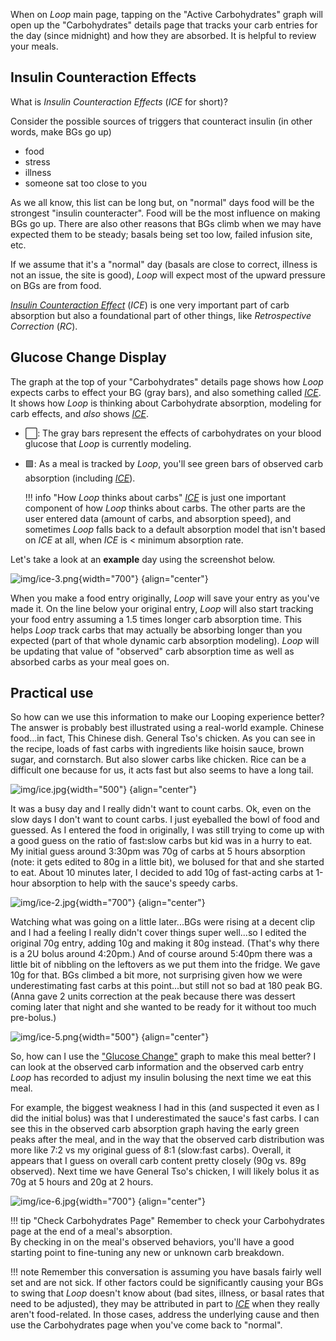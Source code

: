 When on *Loop* main page, tapping on the "Active Carbohydrates" graph will open up the "Carbohydrates" details page that tracks your carb entries for the day (since midnight) and how they are absorbed.
It is helpful to  review your meals.

## Insulin Counteraction Effects

What is *Insulin Counteraction Effects* (*ICE* for short)?

Consider the possible sources of triggers that counteract insulin (in other words, make BGs go up)

* food
* stress
* illness
* someone sat too close to you

As we all know, this list can be long but, on "normal" days food will be the strongest "insulin counteracter".  Food will be the most influence on making BGs go up.  There are also other reasons that BGs climb when we may have expected them to be steady; basals being set too low, failed infusion site, etc.

If we assume that it's a "normal" day (basals are close to correct, illness is not an issue, the site is good), *Loop* will expect most of the upward pressure on BGs are from food.

[*Insulin Counteraction Effect*](#insulin-counteraction-effects) (*ICE*)  is one very important part of carb absorption but also a foundational part of other things, like *Retrospective Correction* (*RC*).

## Glucose Change Display

 The graph at the top of your "Carbohydrates" details page shows how *Loop* expects carbs to effect your BG (gray bars), and also something called [*ICE*](#insulin-counteraction-effects).
 It shows how *Loop* is thinking about Carbohydrate absorption, modeling for carb effects, and _also_ shows [*ICE*](#insulin-counteraction-effects). 

- ⬜️: The gray bars represent the effects of carbohydrates on your blood glucose that *Loop* is currently modeling.  
- 🟩: As a meal is tracked by *Loop*, you'll see green bars of observed carb absorption (including [*ICE*](#insulin-counteraction-effects)).

    !!! info "How *Loop* thinks about carbs" 
        [*ICE*](#insulin-counteraction-effects) is just one important component of how *Loop* thinks about carbs. The other parts are the user entered data (amount of carbs, and absorption speed), and sometimes *Loop* falls back to a default absorption model that isn't based on *ICE* at all, when *ICE* is < minimum absorption rate.  
 
Let's take a look at an **example** day using the screenshot below.  

![img/ice-3.png](img/ice-3.png){width="700"}
{align="center"}

When you make a food entry originally, *Loop* will save your entry as you've made it.  On the line below your original entry, *Loop* will also start tracking your food entry assuming a 1.5 times longer carb absorption time.  This helps *Loop* track carbs that may actually be absorbing longer than you expected (part of that whole dynamic carb absorption modeling).  *Loop* will be updating that value of "observed" carb absorption time as well as absorbed carbs as your meal goes on.

## Practical use

So how can we use this information to make our Looping experience better?  The answer is probably best illustrated using a real-world example.  Chinese food...in fact, This Chinese dish.  General Tso's chicken.  As you can see in the recipe, loads of fast carbs with ingredients like hoisin sauce, brown sugar, and cornstarch.  But also slower carbs like chicken.  Rice can be a difficult one because for us, it acts fast but also seems to have a long tail.

![img/ice.jpg](img/ice.jpg){width="500"}
{align="center"}

It was a busy day and I really didn't want to count carbs.  Ok, even on the slow days I don't want to count carbs.  I just eyeballed the bowl of food and guessed.  As I entered the food in originally, I was still trying to come up with a good guess on the ratio of fast:slow carbs but kid was in a hurry to eat.  My initial guess around 3:30pm was 70g of carbs at 5 hours absorption (note: it gets edited to 80g in a little bit), we bolused for that and she started to eat.  About 10 minutes later, I decided to add 10g of fast-acting carbs at 1-hour absorption to help with the sauce's speedy carbs.

![img/ice-2.jpg](img/ice-2.jpg){width="700"}
{align="center"}

Watching what was going on a little later...BGs were rising at a decent clip and I had a feeling I really didn't cover things super well...so I edited the original 70g entry, adding 10g and making it 80g instead.  (That's why there is a 2U bolus around 4:20pm.)  And of course around 5:40pm there was a little bit of nibbling on the leftovers as we put them into the fridge.  We gave 10g for that.  BGs climbed a bit more, not surprising given how we were underestimating fast carbs at this point...but still not so bad at 180 peak BG.  (Anna gave 2 units correction at the peak because there was dessert coming later that night and she wanted to be ready for it without too much pre-bolus.)

![img/ice-5.png](img/ice-5.png){width="500"}
{align="center"}

So, how can I use the ["Glucose Change"](#glucose-change-display)  graph to make this meal better?  I can look at the observed carb information and the observed carb entry *Loop* has recorded to adjust my insulin bolusing the next time we eat this meal.

For example, the biggest weakness I had in this (and suspected it even as I did the initial bolus) was that I underestimated the sauce's fast carbs.  I can see this in the observed carb absorption graph having the early green peaks after the meal, and in the way that the observed carb distribution was more like 7:2 vs my original guess of 8:1 (slow:fast carbs).  Overall, it appears that I guess on overall carb content pretty closely (90g vs. 89g observed).  Next time we have General Tso's chicken, I will likely bolus it as 70g at 5 hours and 20g at 2 hours.

![img/ice-6.jpg](img/ice-6.jpg){width="700"}
{align="center"}

!!! tip "Check Carbohydrates Page"
    Remember to check your Carbohydrates page at the end of a meal's absorption.   
    By checking in on the meal's observed behaviors, you'll have a good starting point to fine-tuning any new or unknown carb breakdown.

!!! note 
    Remember this conversation is assuming you have basals fairly well set and are not sick.  If other factors could be significantly causing your BGs to swing that *Loop* doesn't know about (bad sites, illness, or basal rates that need to be adjusted), they may be attributed in part to [*ICE*](#insulin-counteraction-effects) when they really aren't food-related.  In those cases, address the underlying cause and then use the Carbohydrates page when you've come back to "normal".
